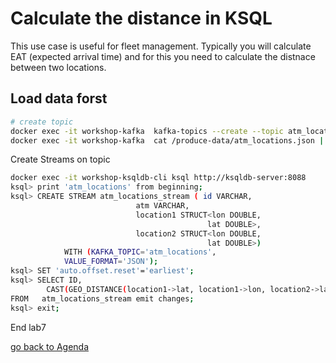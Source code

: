 # Calculate the distance in KSQL
This use case is useful for fleet management. Typically you will calculate EAT (expected arrival time) and for this you need to calculate the distnace between two locations.

## Load data forst
```bash
# create topic
docker exec -it workshop-kafka  kafka-topics --create --topic atm_locations --bootstrap-server localhost:9092 
docker exec -it workshop-kafka  cat /produce-data/atm_locations.json | kafka-console-producer --topic atm_locations --broker-list localhost:9092 
```
Create Streams on topic
```bash
docker exec -it workshop-ksqldb-cli ksql http://ksqldb-server:8088
ksql> print 'atm_locations' from beginning;
ksql> CREATE STREAM atm_locations_stream ( id VARCHAR,
                            atm VARCHAR,
                            location1 STRUCT<lon DOUBLE,
                                            lat DOUBLE>,
                            location2 STRUCT<lon DOUBLE,
                                            lat DOUBLE>)
            WITH (KAFKA_TOPIC='atm_locations',
            VALUE_FORMAT='JSON');
ksql> SET 'auto.offset.reset'='earliest';
ksql> SELECT ID,
        CAST(GEO_DISTANCE(location1->lat, location1->lon, location2->lat, location2->lon, 'KM') AS INT) AS DISTANCE_BETWEEN_1and2_KM
FROM   atm_locations_stream emit changes;
ksql> exit;
```

End lab7

[go back to Agenda](../README.md)